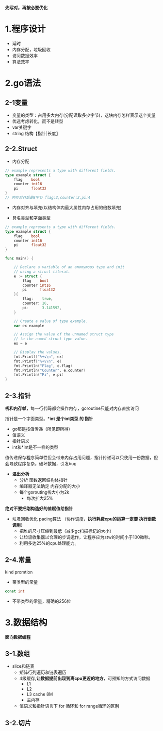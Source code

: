 **先写对，再按必要优化**

# 1.程序设计

- 延时
- 内存分配，垃圾回收
- 访问数据效率
- 算法效率

# 2.go语法

## 2-1变量

- 变量的类型：占用多大内存(分配读取多少字节)，这块内存怎样表示这个变量
- 优选考虑转化，而不是转型
- var关键字
- string 结构【指针|长度】

## 2-2.Struct

- 内存分配

```GO
// example represents a type with different fields.
type example struct {
	flag    bool
	counter int16
	pi      float32
}
// 内存对齐后是8字节 flag:2,counter:2,pi:4
```

- 内存对齐与填充(以结构体内最大属性内存占用的倍数填充)

- 具名类型和字面类型

```go
// example represents a type with different fields.
type example struct {
	flag    bool
	counter int16
	pi      float32
}

func main() {

	// Declare a variable of an anonymous type and init
	// using a struct literal.
	e := struct {
		flag    bool
		counter int16
		pi      float32
	}{
		flag:    true,
		counter: 10,
		pi:      3.141592,
	}

	// Create a value of type example.
	var ex example

	// Assign the value of the unnamed struct type
	// to the named struct type value.
	ex = e

	// Display the values.
	fmt.Printf("%+v\n", ex)
	fmt.Printf("%+v\n", e)
	fmt.Println("Flag", e.flag)
	fmt.Println("Counter", e.counter)
	fmt.Println("Pi", e.pi)
}
```

## 2-3.指针

**栈和内存帧**，每一行代码都会操作内存，goroutine只能对内存直接访问

指针是一个字面类型。***int 是个int类型 的 指针**

- go都是按值传递（所见即所得）
- 值语义
- 指针语义
- int和*int是不一样的类型

值传递保存程序简单性但会带来内存占用问题，指针传递可以只使用一份数据，但会导致程序复杂，破坏数据，引发bug

- **溢出分析**
  - 分析 函数返回结构体指针
  - 编译器无法确定 内存分配的大小
  - 每个gorouting栈大小为2k
    - 每次扩大25%

**绝对不要把刚构造好的值赋值给指针**

- 垃圾回收优化 pacing算法 （协作调度，**执行耗费cpu的运算一定要 执行函数调用**）
  - 把堆的尺寸压缩到最低（减少gc扫描标记的大小）
  - 让垃圾收集器以合理的步调运作，让程序应为stw的时间小于100微秒。
  - 利用多达25%的cpu处理能力。

## 2-4.常量

kind promtion 

- 带类型的常量 

```go
const int 
```



- 不带类型的常量，精确的256位



# 3.数据结构

**面向数据编程**

## 3-1.数组

- slice和链表
  - 矩阵行列遍历和链表遍历
  - 4级缓存,**让数据提前出现到离cpu更近的地方**，可预知的方式访问数据
    - L1
    - L2
    - L3  cache 8M
    - 主内存
  - 值语义和指针语言下 for 循环和 for range循环的区别

## 3-2.切片

 



